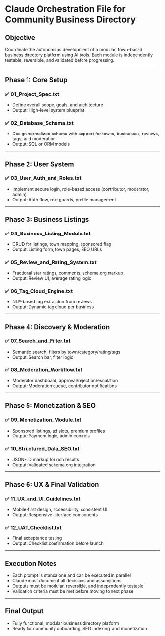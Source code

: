 # Claude Orchestration File for Community Business Directory

## Objective
Coordinate the autonomous development of a modular, town-based business directory platform using AI tools. Each module is independently testable, reversible, and validated before progressing.

---

## Phase 1: Core Setup

### ✅ 01_Project_Spec.txt
- Define overall scope, goals, and architecture
- Output: High-level system blueprint

### ✅ 02_Database_Schema.txt
- Design normalized schema with support for towns, businesses, reviews, tags, and moderation
- Output: SQL or ORM models

---

## Phase 2: User System

### ✅ 03_User_Auth_and_Roles.txt
- Implement secure login, role-based access (contributor, moderator, admin)
- Output: Auth flow, role guards, profile management

---

## Phase 3: Business Listings

### ✅ 04_Business_Listing_Module.txt
- CRUD for listings, town mapping, sponsored flag
- Output: Listing form, town pages, SEO URLs

### ✅ 05_Review_and_Rating_System.txt
- Fractional star ratings, comments, schema.org markup
- Output: Review UI, average rating logic

### ✅ 06_Tag_Cloud_Engine.txt
- NLP-based tag extraction from reviews
- Output: Dynamic tag cloud per business

---

## Phase 4: Discovery & Moderation

### ✅ 07_Search_and_Filter.txt
- Semantic search, filters by town/category/rating/tags
- Output: Search bar, filter logic

### ✅ 08_Moderation_Workflow.txt
- Moderator dashboard, approval/rejection/escalation
- Output: Moderation queue, contributor notifications

---

## Phase 5: Monetization & SEO

### ✅ 09_Monetization_Module.txt
- Sponsored listings, ad slots, premium profiles
- Output: Payment logic, admin controls

### ✅ 10_Structured_Data_SEO.txt
- JSON-LD markup for rich results
- Output: Validated schema.org integration

---

## Phase 6: UX & Final Validation

### ✅ 11_UX_and_UI_Guidelines.txt
- Mobile-first design, accessibility, consistent UI
- Output: Responsive interface components

### ✅ 12_UAT_Checklist.txt
- Final acceptance testing
- Output: Checklist confirmation before launch

---

## Execution Notes

- Each prompt is standalone and can be executed in parallel
- Claude must document all decisions and assumptions
- Outputs must be modular, reversible, and independently testable
- Validation criteria must be met before moving to next phase

---

## Final Output

- Fully functional, modular business directory platform
- Ready for community onboarding, SEO indexing, and monetization
